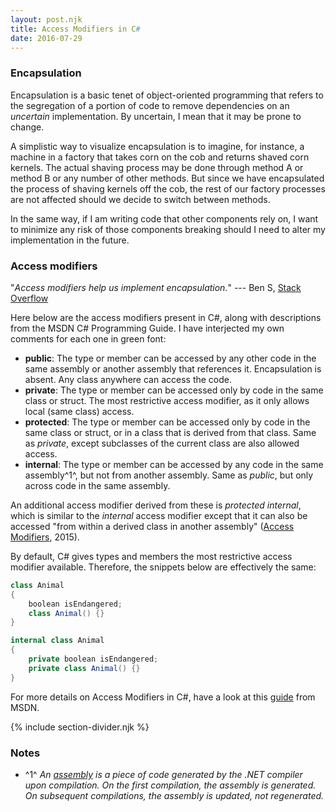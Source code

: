```yaml
---
layout: post.njk
title: Access Modifiers in C#
date: 2016-07-29
---
```


### Encapsulation

Encapsulation is a basic tenet of object-oriented programming that refers to the segregation of a portion of code to remove dependencies on an *uncertain* implementation.
By uncertain, I mean that it may be prone to change.

A simplistic way to visualize encapsulation is to imagine, for instance, a machine in a factory that takes corn on the cob and returns shaved corn kernels.
The actual shaving process may be done through method A or method B or any number of other methods.
But since we have encapsulated the process of shaving kernels off the cob, the rest of our factory processes are not affected should we decide to switch between methods.

In the same way, if I am writing code that other components rely on, I want to minimize any risk of those components breaking should I need to alter my implementation in the future.

### Access modifiers

"*Access modifiers help us implement encapsulation.*" --- Ben S, [Stack Overflow](http://stackoverflow.com/a/1020776)

Here below are the access modifiers present in C#, along with descriptions from the MSDN C# Programming Guide.
I have interjected my own comments for each one in <span class="green-text">green</span> font:

-   **public**: The type or member can be accessed by any other code in the same assembly or another assembly that references it.
    <span class="green-text">Encapsulation is absent.
    Any class anywhere can access the code.</span>
-   **private**: The type or member can be accessed only by code in the same class or struct.
<span class="green-text">The most restrictive access modifier, as it only allows local (same class) access.</span>
-   **protected**: The type or member can be accessed only by code in the same class or struct, or in a class that is derived from that class.
    <span class="green-text">Same as *private*, except subclasses of the current class are also allowed access.</span>
-   **internal**: The type or member can be accessed by any code in the same assembly^1^, but not from another assembly.
    <span class="green-text">Same as *public*, but only across code in the same assembly.</span>

An additional access modifier derived from these is *protected internal*, which is similar to the *internal* access modifier except that it can also be accessed "from within a derived class in another assembly" ([Access Modifiers](https://msdn.microsoft.com/en-CA/library/ms173121.aspx), 2015).

By default, C# gives types and members the most restrictive access modifier available.
Therefore, the snippets below are effectively the same:

```csharp
class Animal
{
    boolean isEndangered;
    class Animal() {}
}
```

```csharp
internal class Animal
{
    private boolean isEndangered;
    private class Animal() {}
}
```

For more details on Access Modifiers in C#, have a look at this [guide](https://msdn.microsoft.com/en-CA/library/ms173121.aspx) from MSDN.

{% include section-divider.njk %}

### Notes

- ^1^ *An [assembly](http://stackoverflow.com/questions/2972732/what-are-net-assemblies) is a piece of code generated by the .NET compiler upon compilation.
On the first compilation, the assembly is generated.
On subsequent compilations, the assembly is updated, not regenerated.*
